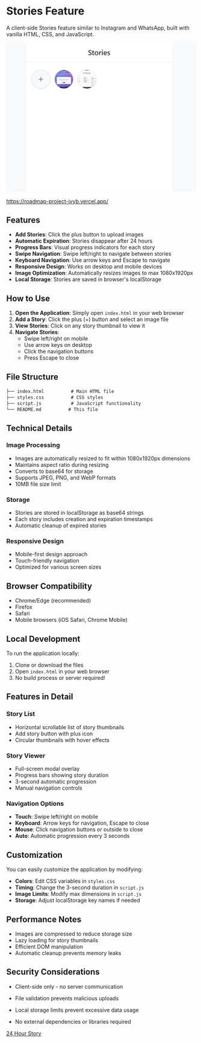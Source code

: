 # Stories Feature

A client-side Stories feature similar to Instagram and WhatsApp, built with vanilla HTML, CSS, and JavaScript.

![Stories](./Screenshot_24.png)

https://roadmap-project-ivyb.vercel.app/

## Features

- **Add Stories**: Click the plus button to upload images
- **Automatic Expiration**: Stories disappear after 24 hours
- **Progress Bars**: Visual progress indicators for each story
- **Swipe Navigation**: Swipe left/right to navigate between stories
- **Keyboard Navigation**: Use arrow keys and Escape to navigate
- **Responsive Design**: Works on desktop and mobile devices
- **Image Optimization**: Automatically resizes images to max 1080x1920px
- **Local Storage**: Stories are saved in browser's localStorage

## How to Use

1. **Open the Application**: Simply open `index.html` in your web browser
2. **Add a Story**: Click the plus (+) button and select an image file
3. **View Stories**: Click on any story thumbnail to view it
4. **Navigate Stories**: 
   - Swipe left/right on mobile
   - Use arrow keys on desktop
   - Click the navigation buttons
   - Press Escape to close

## File Structure

```
├── index.html          # Main HTML file
├── styles.css          # CSS styles
├── script.js           # JavaScript functionality
└── README.md          # This file
```

## Technical Details

### Image Processing
- Images are automatically resized to fit within 1080x1920px dimensions
- Maintains aspect ratio during resizing
- Converts to base64 for storage
- Supports JPEG, PNG, and WebP formats
- 10MB file size limit

### Storage
- Stories are stored in localStorage as base64 strings
- Each story includes creation and expiration timestamps
- Automatic cleanup of expired stories

### Responsive Design
- Mobile-first design approach
- Touch-friendly navigation
- Optimized for various screen sizes

## Browser Compatibility

- Chrome/Edge (recommended)
- Firefox
- Safari
- Mobile browsers (iOS Safari, Chrome Mobile)

## Local Development

To run the application locally:

1. Clone or download the files
2. Open `index.html` in your web browser
3. No build process or server required!

## Features in Detail

### Story List
- Horizontal scrollable list of story thumbnails
- Add story button with plus icon
- Circular thumbnails with hover effects

### Story Viewer
- Full-screen modal overlay
- Progress bars showing story duration
- 3-second automatic progression
- Manual navigation controls

### Navigation Options
- **Touch**: Swipe left/right on mobile
- **Keyboard**: Arrow keys for navigation, Escape to close
- **Mouse**: Click navigation buttons or outside to close
- **Auto**: Automatic progression every 3 seconds

## Customization

You can easily customize the application by modifying:

- **Colors**: Edit CSS variables in `styles.css`
- **Timing**: Change the 3-second duration in `script.js`
- **Image Limits**: Modify max dimensions in `script.js`
- **Storage**: Adjust localStorage key names if needed

## Performance Notes

- Images are compressed to reduce storage size
- Lazy loading for story thumbnails
- Efficient DOM manipulation
- Automatic cleanup prevents memory leaks

## Security Considerations

- Client-side only - no server communication
- File validation prevents malicious uploads
- Local storage limits prevent excessive data usage

- No external dependencies or libraries required
  
[24 Hour Story](https://roadmap.sh/projects/stories-feature)


